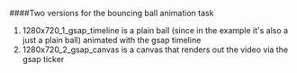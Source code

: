 ####Two versions for the bouncing ball animation task
1. 1280x720_1_gsap_timeline is a plain ball (since in the example it's also a just a plain ball) animated with the gsap timeline
2. 1280x720_2_gsap_canvas is a canvas that renders out the video via the gsap ticker

